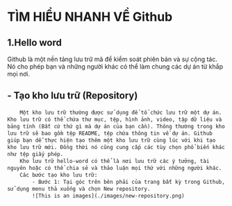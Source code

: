 # **TÌM HIỂU NHANH VỀ Github**
## 1.Hello word
Github là một nền tảng lưu trữ mã để kiểm soát phiên bản và sự cộng tác. Nó cho phép bạn và những người khác có thể làm chung các dự án từ khắp mọi nơi.
##      - Tạo kho lưu trữ (Repository)
        Một kho lưu trữ thường được sử dụng để tổ chức lưu trữ một dự án. Kho lưu trữ có thể chứa thư mục, tệp, hình ảnh, video, tập dữ liệu và bảng tính (Bất cứ thứ gì mà dự án của bạn cần). Thông thường trong kho lưu trữ sẽ bao gồm tệp README, tệp chứa thông tin về dự án. Github giúp bạn dễ thực hiện tạo thêm một kho lưu trữ cùng lúc với khi tạo kho lưu trữ mới. Đồng thời nó cũng cung cấp các tùy chọn phổ biến khác như tệp giấy phép.
        Kho lưu trữ hello-word có thể là nơi lưu trữ các ý tưởng, tài nguyên hoặc có thể chia sẻ và thảo luận mọi thứ với những người khác.
        Các bước tạo kho lưu trữ:
            - Bước 1: Tại góc trên bên phải của trang bất kỳ trong Github, sử dụng menu thả xuống và chọn New repository.
            ![This is an images](./images/new-repository.png)